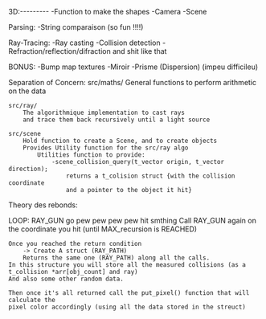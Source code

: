 3D:---------
	-Function to make the shapes
	-Camera
	-Scene

Parsing:
	-String comparaison (so fun !!!!)

Ray-Tracing:
	-Ray casting
	-Collision detection
	-Refraction/reflection/difraction and shit like that

BONUS:
	-Bump map textures
	-Miroir
	-Prisme (Dispersion) (impeu difficileu)


Separation of Concern:
	src/maths/
		General functions to perform arithmetic on the data

	src/ray/
		The algorithmique implementation to cast rays
		and trace them back recursively until a light source

	src/scene
		Hold function to create a Scene, and to create objects
		Provides Utility function for the src/ray algo
			Utilities function to provide:
				-scene_collision_query(t_vector origin, t_vector direction);
					returns a t_colision struct {with the collision coordinate
					and a pointer to the object it hit}


Theory des rebonds:

LOOP:
	RAY_GUN go pew pew
		pew pew hit smthing
	Call RAY_GUN again on the coordinate you hit (until MAX_recursion is REACHED)

	Once you reached the return condition
		-> Create A struct (RAY_PATH)
		Returns the same one (RAY_PATH) along all the calls.
	In this structure you will store all the measured collisions (as a t_collision *arr[obj_count] and ray)
	And also some other random data.

	Then once it's all returned call the put_pixel() function that will calculate the
	pixel color accordingly (using all the data stored in the streuct)